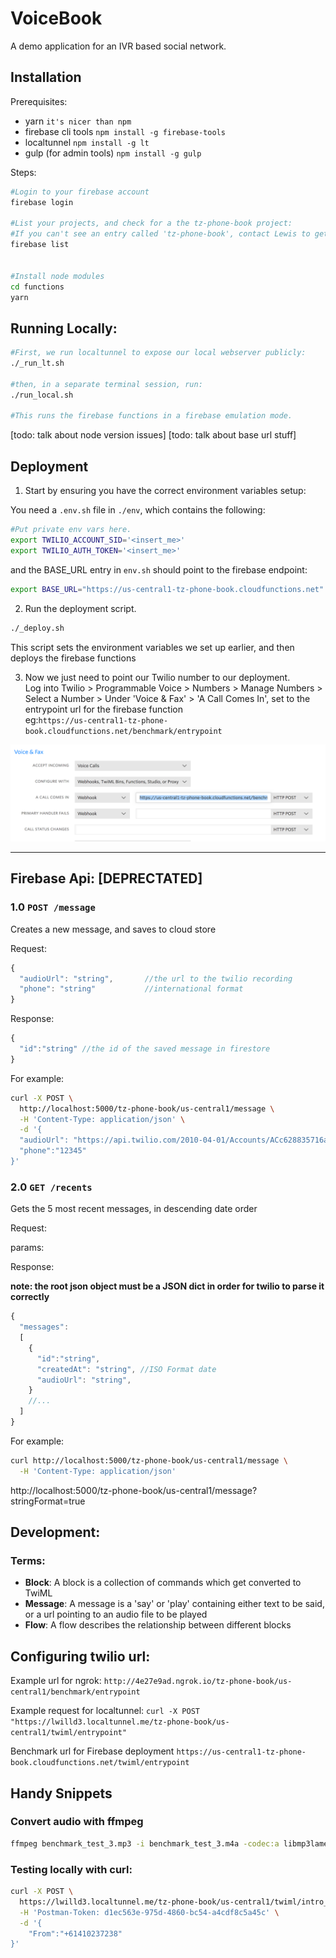 # VoiceBook

A demo application for an IVR based social network.

## Installation

Prerequisites:
- yarn `it's nicer than npm`
- firebase cli tools `npm install -g firebase-tools`
- localtunnel `npm install -g lt`
- gulp (for admin tools) `npm install -g gulp`

Steps:  
```bash
#Login to your firebase account
firebase login

#List your projects, and check for a the tz-phone-book project:
#If you can't see an entry called 'tz-phone-book', contact Lewis to get you access
firebase list


#Install node modules
cd functions 
yarn
```

## Running Locally:

```bash
#First, we run localtunnel to expose our local webserver publicly:
./_run_lt.sh

#then, in a separate terminal session, run:
./run_local.sh

#This runs the firebase functions in a firebase emulation mode.
```

[todo: talk about node version issues]
[todo: talk about base url stuff]


## Deployment

1. Start by ensuring you have the correct environment variables setup:

You need a `.env.sh` file in `./env`, which contains the following:
```bash
#Put private env vars here.
export TWILIO_ACCOUNT_SID='<insert_me>'
export TWILIO_AUTH_TOKEN='<insert_me>'
```

and the BASE_URL entry in `env.sh` should point to the firebase endpoint:
```bash
export BASE_URL="https://us-central1-tz-phone-book.cloudfunctions.net"
```

2. Run the deployment script.

```bash
./_deploy.sh
```
This script sets the environment variables we set up earlier, and then deploys the firebase functions



3. Now we just need to point our Twilio number to our deployment.   
Log into Twilio > Programmable Voice > Numbers > Manage Numbers > Select a Number >
Under 'Voice & Fax' > 'A Call Comes In', set to the entrypoint url for the firebase function  
eg:`https://us-central1-tz-phone-book.cloudfunctions.net/benchmark/entrypoint`

![deployment_number](./docs/deployment_number.png)


----
## Firebase Api: [DEPRECTATED]

### 1.0 `POST /message`

Creates a new message, and saves to cloud store

Request:
```js
{
  "audioUrl": "string",       //the url to the twilio recording
  "phone": "string"           //international format
}
```


Response:
```js
{
  "id":"string" //the id of the saved message in firestore
}
```

For example:

```bash
curl -X POST \
  http://localhost:5000/tz-phone-book/us-central1/message \
  -H 'Content-Type: application/json' \
  -d '{
  "audioUrl": "https://api.twilio.com/2010-04-01/Accounts/ACc628835716a7f404b36a44114e05719b/Recordings/RE33899fd6eaaf8506f41b3a586599253d.mp3",
  "phone":"12345"
}'
```


### 2.0 `GET /recents`

Gets the 5 most recent messages, in descending date order

Request:

params:

Response:

**note: the root json object must be a JSON dict in order for twilio to parse it correctly**

```js
{
  "messages":
  [
    {
      "id":"string",
      "createdAt": "string", //ISO Format date
      "audioUrl": "string", 
    } 
    //...
  ]
}
```



For example:

```bash
curl http://localhost:5000/tz-phone-book/us-central1/message \
  -H 'Content-Type: application/json'
```



http://localhost:5000/tz-phone-book/us-central1/message?stringFormat=true


## Development:

### Terms:

- __Block__: A block is a collection of commands which get converted to TwiML
- __Message__: A message is a 'say' or 'play' containing either text to be said, or a url pointing to an audio file to be played
- __Flow__: A flow describes the relationship between different blocks


## Configuring twilio url:

Example url for ngrok: `http://4e27e9ad.ngrok.io/tz-phone-book/us-central1/benchmark/entrypoint
`

Example request for localtunnel:
`curl -X POST "https://lwilld3.localtunnel.me/tz-phone-book/us-central1/twiml/entrypoint"`

Benchmark url for Firebase deployment `https://us-central1-tz-phone-book.cloudfunctions.net/twiml/entrypoint`


## Handy Snippets

### Convert audio with ffmpeg

```bash
ffmpeg benchmark_test_3.mp3 -i benchmark_test_3.m4a -codec:a libmp3lame -qscale:a 1
```


### Testing locally with curl:

```bash
curl -X POST \
  https://lwilld3.localtunnel.me/tz-phone-book/us-central1/twiml/intro_0 \
  -H 'Postman-Token: d1ec563e-975d-4860-bc54-a4cdf8c5a45c' \
  -d '{
	"From":"+61410237238"
}'
```